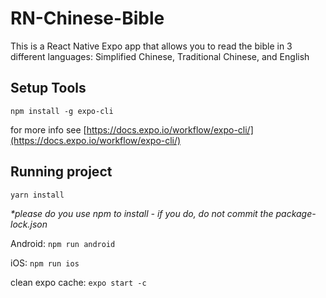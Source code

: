 # RN-Chinese-Bible

This is a React Native Expo app that allows you to read the bible in 3 different languages: Simplified Chinese, Traditional Chinese, and English

## Setup Tools

`npm install -g expo-cli`

for more info see [https://docs.expo.io/workflow/expo-cli/](https://docs.expo.io/workflow/expo-cli/)

## Running project

`yarn install`

_*please do you use npm to install - if you do, do not commit the package-lock.json_

 Android: `npm run android`
 
 iOS: `npm run ios`

 clean expo cache: `expo start -c`
